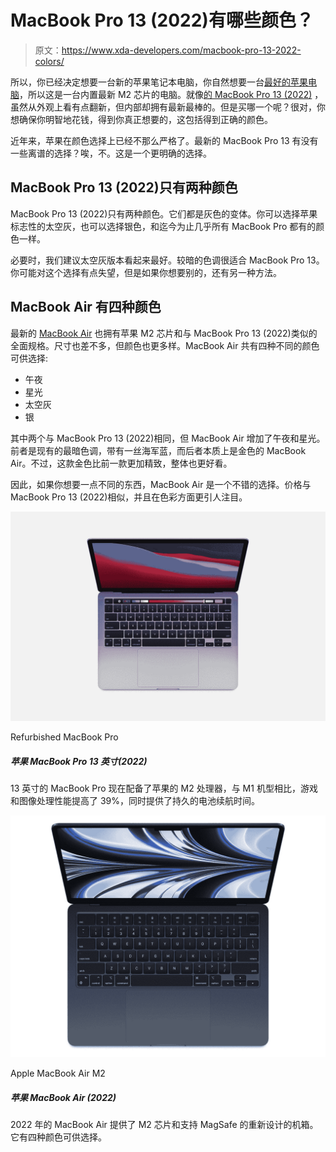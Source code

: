 # MacBook Pro 13 (2022)有哪些颜色？

> 原文：<https://www.xda-developers.com/macbook-pro-13-2022-colors/>

所以，你已经决定想要一台新的苹果笔记本电脑，你自然想要一台[最好的苹果电脑](https://www.xda-developers.com/best-macs/)，所以这是一台内置最新 M2 芯片的电脑。就像[的 MacBook Pro 13 (2022)](https://www.xda-developers.com/apple-macbook-pro-13-inch-m2-2022-review/) ，虽然从外观上看有点翻新，但内部却拥有最新最棒的。但是买哪一个呢？很对，你想确保你明智地花钱，得到你真正想要的，这包括得到正确的颜色。

近年来，苹果在颜色选择上已经不那么严格了。最新的 MacBook Pro 13 有没有一些离谱的选择？唉，不。这是一个更明确的选择。

## MacBook Pro 13 (2022)只有两种颜色

MacBook Pro 13 (2022)只有两种颜色。它们都是灰色的变体。你可以选择苹果标志性的太空灰，也可以选择银色，和迄今为止几乎所有 MacBook Pro 都有的颜色一样。

必要时，我们建议太空灰版本看起来最好。较暗的色调很适合 MacBook Pro 13。你可能对这个选择有点失望，但是如果你想要别的，还有另一种方法。

## MacBook Air 有四种颜色

最新的 [MacBook Air](https://www.xda-developers.com/macbook-air-2022/) 也拥有苹果 M2 芯片和与 MacBook Pro 13 (2022)类似的全面规格。尺寸也差不多，但颜色也更多样。MacBook Air 共有四种不同的颜色可供选择:

*   午夜
*   星光
*   太空灰
*   银

其中两个与 MacBook Pro 13 (2022)相同，但 MacBook Air 增加了午夜和星光。前者是现有的最暗色调，带有一丝海军蓝，而后者本质上是金色的 MacBook Air。不过，这款金色比前一款更加精致，整体也更好看。

因此，如果你想要一点不同的东西，MacBook Air 是一个不错的选择。价格与 MacBook Pro 13 (2022)相似，并且在色彩方面更引人注目。

 <picture>![Buying a refurbished MacBook Pro at Apple means you can easily find the more recent models in various configurations with Apple-certified quality. You also get a one year warranty and free returns if necessary.](img/1e6a2e88da632cbc8837e8446da3e2da.png)</picture> 

Refurbished MacBook Pro

##### 苹果 MacBook Pro 13 英寸(2022)

13 英寸的 MacBook Pro 现在配备了苹果的 M2 处理器，与 M1 机型相比，游戏和图像处理性能提高了 39%，同时提供了持久的电池续航时间。

 <picture>![The 2022 MacBook Air offers the M2 chip, a 13.6-inch display, and a redesigned chassis with MagSafe support.](img/9d1e9c592640f4841b437772ef7a64d2.png)</picture> 

Apple MacBook Air M2

##### 苹果 MacBook Air (2022)

2022 年的 MacBook Air 提供了 M2 芯片和支持 MagSafe 的重新设计的机箱。它有四种颜色可供选择。